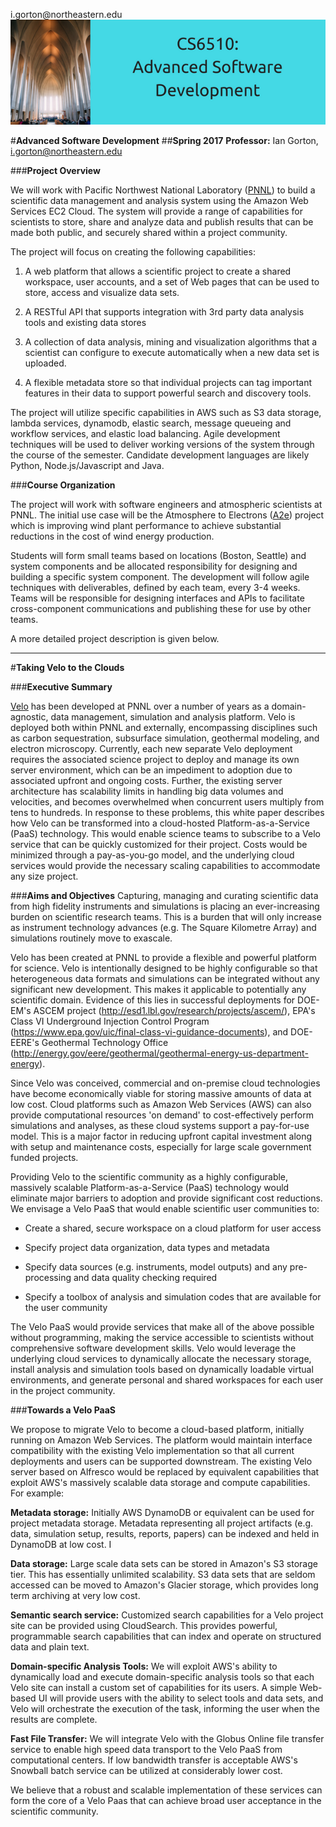 


i.gorton&commat;northeastern.edu<br>
<img src="https://raw.githubusercontent.com/gortonator/CS6510-Advanced-Software-Development/master/img/CS6510.png"> <br>

#**Advanced Software Development** 
##**Spring 2017**
**Professor:** Ian Gorton, i.gorton@northeastern.edu


###**Project Overview**

We will work with Pacific Northwest National Laboratory ([PNNL](www.pnl.gov))  to build a scientific data management and analysis system using the Amazon Web Services EC2 Cloud. The system will provide a range of capabilities for scientists to store, share and analyze data and publish results that can be made both public, and securely shared within a project community. 

The project will focus on creating the following capabilities: 

 1. A web platform that allows a scientific project to create a shared
    workspace, user accounts, and a set of Web pages that can be used to
    store, access and visualize data sets. 
    
 2. A RESTful API that supports integration with 3rd party data analysis
        tools and existing data stores
    
 3. A collection of data analysis, mining and visualization algorithms
        that a scientist can configure to execute automatically when a new
        data set is uploaded.
 1. A flexible metadata store so that individual projects can tag
        important features in their data to support powerful search and
        discovery tools.

The project will utilize specific capabilities in AWS such as S3 data storage, lambda services, dynamodb, elastic search, message queueing and workflow services, and elastic load balancing. Agile development techniques will be used to deliver working versions of the system through the course of the semester. Candidate development languages are likely Python, Node.js/Javascript and Java. 

###**Course Organization** 

The project will work with software engineers and atmospheric scientists at PNNL. The initial use case will be the Atmosphere to Electrons ([A2e](https://a2e.energy.gov/)) project which is  improving wind plant performance  to achieve substantial reductions in the cost of wind energy production.  

Students will form small teams based on locations (Boston, Seattle) and system components and be allocated responsibility for designing and building a specific system component. The development will follow agile techniques with deliverables, defined by each team, every 3-4 weeks. Teams will be responsible for designing interfaces and APIs to facilitate cross-component communications and publishing these for use by other teams.   

A more detailed project description is given below.


----------


#**Taking Velo to the Clouds** 

###**Executive Summary** 

[Velo](http://www.pnl.gov/computing/velo/index.stm) has been developed at PNNL over a number of years as a domain-agnostic, data management, simulation and analysis platform. Velo is deployed both within PNNL and externally, encompassing disciplines such as carbon sequestration, subsurface simulation, geothermal modeling, and electron microscopy. Currently, each new separate Velo deployment requires the associated science project to deploy and manage its own server environment, which can be an impediment to adoption due to associated upfront and ongoing costs. Further, the existing server architecture has scalability limits in handling big data volumes and velocities, and becomes overwhelmed when concurrent users multiply from tens to hundreds. In response to these problems, this white paper describes how Velo can be transformed into a cloud-hosted Platform-as-a-Service (PaaS) technology. This would enable science teams to subscribe to a Velo service that can be quickly customized for their project. Costs would be minimized through a pay-as-you-go model, and the underlying cloud services would provide the necessary scaling capabilities to accommodate any size project. 

###**Aims and Objectives** 
Capturing, managing and curating scientific data from high fidelity instruments and simulations is placing an ever-increasing burden on scientific research teams. This is a burden that will only increase as instrument technology advances (e.g. The Square Kilometre Array) and simulations routinely move to exascale. 

Velo has been created at PNNL to provide a flexible and powerful platform for science. Velo is intentionally designed to be highly configurable so that heterogeneous data formats and simulations can be integrated without any significant new development. This makes it applicable to potentially any scientific domain. Evidence of this lies in successful deployments for DOE-EM's ASCEM project (http://esd1.lbl.gov/research/projects/ascem/), EPA's Class VI Underground Injection Control Program (https://www.epa.gov/uic/final-class-vi-guidance-documents),  and DOE-EERE's Geothermal Technology Office (http://energy.gov/eere/geothermal/geothermal-energy-us-department-energy). 

Since Velo was conceived, commercial and on-premise cloud technologies have become economically viable for storing massive amounts of data at low cost. Cloud platforms such as Amazon Web Services (AWS) can also provide computational resources 'on demand' to cost-effectively perform simulations and analyses, as these cloud systems support a pay-for-use model. This is a major factor in reducing upfront capital investment along with setup and maintenance costs, especially for large scale government funded projects. 

Providing Velo to the scientific community as a highly configurable, massively scalable Platform-as-a-Service (PaaS) technology would eliminate major barriers to adoption and provide significant cost reductions.  We envisage a Velo PaaS that would enable scientific user communities to: 

 - Create a shared, secure workspace on a cloud platform for user access

 - Specify project data organization, data types and metadata 
   
 - Specify data sources (e.g. instruments, model outputs) and any
   pre-processing and data quality checking required 
   
 - Specify a toolbox of analysis and simulation codes that are available
   for the user community

The Velo PaaS would provide services that make all of the above possible without programming, making the service accessible to scientists without comprehensive software development skills. Velo would leverage the underlying cloud services to dynamically allocate the necessary storage, install analysis and simulation tools based on dynamically loadable virtual environments, and generate personal and shared workspaces for each user in the project community.  

###**Towards  a Velo PaaS** 

We propose to migrate Velo to become a cloud-based platform, initially running on Amazon Web Services. The platform would maintain interface compatibility with the existing Velo implementation so that all current deployments and users can be supported downstream. The existing Velo server based on Alfresco would be replaced by equivalent capabilities that exploit AWS's massively scalable data storage and compute capabilities. For example: 

**Metadata storage:** Initially AWS DynamoDB or equivalent can be used for project metadata storage. Metadata representing all project artifacts (e.g. data, simulation setup, results, reports, papers) can be indexed and held in DynamoDB  at low cost. I 

**Data storage:** Large scale data sets can be stored in Amazon's S3 storage tier. This has essentially unlimited scalability.  S3 data sets that are seldom accessed can be moved to Amazon's Glacier storage, which provides long term archiving at very low cost. 

**Semantic search service:** Customized search capabilities for a Velo project site can be provided using CloudSearch. This provides powerful, programmable search capabilities that can index and operate on structured data and plain text.  

**Domain-specific Analysis Tools:** We will exploit AWS's ability to dynamically load and execute domain-specific analysis tools so that each Velo site can install a custom set of capabilities for its users. A simple Web-based UI will provide users with the ability to select tools and data sets, and Velo will orchestrate the execution of the task, informing the user when the results are complete. 

**Fast File Transfer:** We will integrate Velo with the Globus Online file transfer service to enable high speed data transport to the Velo PaaS from computational centers. If low bandwidth transfer is acceptable AWS's Snowball batch service can be utilized at considerably lower cost. 

We believe that a robust and scalable implementation of these services can form the core of a Velo Paas that can achieve broad user acceptance in the scientific community.




























































































































































































































































































































































































































































































































































































































































































































































































































































































































































































































































































































